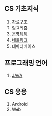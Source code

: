 ## CS 기초지식

1. [자료구조](https://kjsu0209.github.io/Tech-Interview/data-structure/ds)
1. 알고리즘
1. [운영체제](https://kjsu0209.github.io/Tech-Interview/operating-system/os)
1. [네트워크](https://kjsu0209.github.io/Tech-Interview/network/network)
1. 데이터베이스


## 프로그래밍 언어

1. [JAVA](https://kjsu0209.github.io/Tech-Interview/java/java)

## CS 응용

1. Android
1. Web
